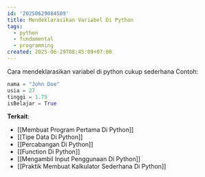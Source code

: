 ```yaml
---
id: '20250629084509'
title: Mendeklarasikan Variabel Di Python
tags:
  - python
  - fundamental
  - programming
created: 2025-06-29T08:45:09+07:00
---
```


Cara mendeklarasikan variabel di python cukup sederhana Contoh:

```python
nama = "John Doe"
usia = 27
tinggi = 1.75
isBelajar = True
```

**Terkait**:

- [[Membuat Program Pertama Di Python]]
- [[Tipe Data Di Python]]
- [[Percabangan Di Python]]
- [[Function Di Python]]
- [[Mengambil Input Penggunaan Di Python]]
- [[Praktik Membuat Kalkulator Sederhana Di Python]]
